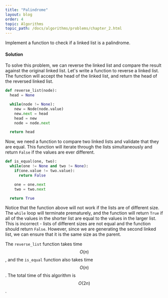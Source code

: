 ```yaml
---
title: "Palindrome"
layout: blog
order: 4
topic: Algorithms
topic_path: /docs/algorithms/problems/chapter_2.html
---
```

Implement a function to check if a linked list is a palindrome.

#### Solution
To solve this problem, we can reverse the linked list and compare the result against the original linked list. Let's write a function to reverse a linked list. The function will accept the head of the linked list, and return the head of the reversed linked list.

```python
def reverse_list(node):
  head = None

  while(node != None):
    new = Node(node.value)
    new.next = head
    head = new
    node = node.next

  return head
```

Now, we need a function to compare two linked lists and validate that they are equal. This function will iterate through the lists simultaneously and return `False` if the values are ever different.

```python
def is_equal(one, two):
  while(one != None and two != None):
    if(one.value != two.value):
      return False

    one = one.next
    two = two.next

  return True
```

Notice that the function above will not work if the lists are of different size. The `while` loop will terminate prematurely, and the function will return `True` if all of the values in the shorter list are equal to the values in the larger list. This is incorrect - lists of different sizes are not equal and the function should return `False`. However, since we are generating the second linked list, we can ensure that it is the same size as the parent.

The `reverse_list` function takes time $$ O(n) $$, and the `is_equal` function also takes time $$ O(n) $$. The total time of this algorithm is $$ O(2n) $$.